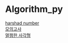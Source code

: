 # Algorithm_py

[harshad number](https://github.com/JJinTae/Algorithm_py/tree/main/harshad%20number)<br>
[모의고사](https://github.com/JJinTae/Algorithm_py/tree/main/%EB%AA%A8%EC%9D%98%EA%B3%A0%EC%82%AC)<br>
[멀쩡한 사각형](https://github.com/JJinTae/Algorithm_py/tree/main/%EB%AA%A8%EC%9D%98%EA%B3%A0%EC%82%AC)<br>
